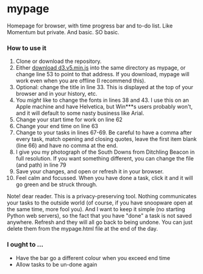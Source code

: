 # mypage
Homepage for browser, with time progress bar and to-do list. Like Momentum but private. And basic. SO basic.

### How to use it

1. Clone or download the repository.
1. Either [download d3.v5.min.js](https://d3js.org/d3.v5.min.js) into the same directory as mypage, or change line 53 to point to that address. If you download, mypage will work even when you are offline (I recommend this).
1. Optional: change the title in line 33. This is displayed at the top of your browser and in your history, etc.
1. You _might_ like to change the fonts in lines 38 and 43. I use this on an Apple machine and have Helvetica, but Win***s users probably won't, and it will default to some nasty business like Arial.
1. Change your start time for work on line 62
1. Change your end time on line 63
1. Change to your tasks in lines 67-69. Be careful to have a comma after every task, match opening and closing quotes, leave the first item blank (line 66) and have no comma at the end.
1. I give you my photograph of the South Downs from Ditchling Beacon in full resolution. If you want something different, you can change the file (and path) in line 79
1. Save your changes, and open or refresh it in your browser.
1. Feel calm and focussed. When you have done a task, click it and it will go green and be struck through.

Note! dear reader. This is a privacy-preserving tool. Nothing communicates your tasks to the outside world (of course, if you have snoopware open at the same time, more fool you). And I want to keep it simple (no starting Python web servers), so the fact that you have "done" a task is not saved anywhere. Refresh and they will all go back to being undone. You can just delete them from the mypage.html file at the end of the day.

### I ought to ...

* Have the bar go a different colour when you exceed end time
* Allow tasks to be un-done again
